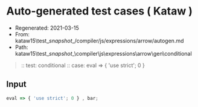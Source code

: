 # Auto-generated test cases ( Kataw )
- Regenerated: 2021-03-15
- From: kataw15\test\__snapshot__/compiler/js/expressions/arrow/autogen.md
- Path: kataw15\test\__snapshot__\compiler\js\expressions\arrow\gen\conditional
> :: test: conditional
> :: case: eval => { 'use strict'; 0 }
## Input

`````js
eval => { 'use strict'; 0 } , bar;
`````
